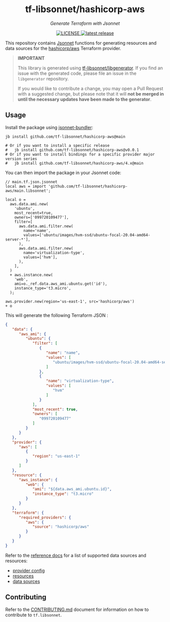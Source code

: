 <h1 align="center">tf-libsonnet/hashicorp-aws</h1>

<p align="center">
  <em>Generate Terraform with Jsonnet</em>
</p>

<p align="center">
  <a href="https://github.com/tf-libsonnet/hashicorp-aws/blob/main/LICENSE">
    <img alt="LICENSE" src="https://img.shields.io/github/license/tf-libsonnet/hashicorp-aws?style=for-the-badge">
  </a>
  <a href="https://github.com/tf-libsonnet/hashicorp-aws/releases/latest">
    <img alt="latest release" src="https://img.shields.io/github/v/release/tf-libsonnet/hashicorp-aws?style=for-the-badge">
  </a>
</p>

This repository contains [Jsonnet](https://jsonnet.org/) functions for generating resources and data sources for the
[hashicorp/aws](https://registry.terraform.io/providers/hashicorp/aws) Terraform provider.

> **IMPORTANT**
>
> This library is generated using [tf-libsonnet/libgenerator](https://github.com/tf-libsonnet/libgenerator). If you find
> an issue with the generated code, please file an issue in the `libgenerator` repository.
>
> If you would like to contribute a change, you may open a Pull Request with a suggested change, but please note that it
> will **not be merged in until the necessary updates have been made to the generator**.

## Usage

Install the package using [jsonnet-bundler](https://github.com/jsonnet-bundler/jsonnet-bundler):

```
jb install github.com/tf-libsonnet/hashicorp-aws@main

# Or if you want to install a specific release
#   jb install github.com/tf-libsonnet/hashicorp-aws@v0.0.1
# Or if you want to install bindings for a specific provider major version series
#   jb install github.com/tf-libsonnet/hashicorp-aws/4.x@main
```

You can then import the package in your Jsonnet code:

```jsonnet
// main.tf.json.jsonnet
local aws = import 'github.com/tf-libsonnet/hashicorp-aws/main.libsonnet';

local o =
  aws.data.ami.new(
    'ubuntu',
    most_recent=true,
    owners=['099720109477'],
    filter=[
      aws.data.ami.filter.new(
        name='name',
        values=['ubuntu/images/hvm-ssd/ubuntu-focal-20.04-amd64-server-*'],
      ),
      aws.data.ami.filter.new(
        name='virtualization-type',
        values=['hvm'],
      ),
    ],
  )
  + aws.instance.new(
    'web',
    ami=o._ref.data.aws_ami.ubuntu.get('id'),
    instance_type='t3.micro',
  );

aws.provider.new(region='us-east-1', src='hashicorp/aws')
+ o
```

This will generate the following Terraform JSON :

```json
{
   "data": {
      "aws_ami": {
         "ubuntu": {
            "filter": [
               {
                  "name": "name",
                  "values": [
                     "ubuntu/images/hvm-ssd/ubuntu-focal-20.04-amd64-server-*"
                  ]
               },
               {
                  "name": "virtualization-type",
                  "values": [
                     "hvm"
                  ]
               }
            ],
            "most_recent": true,
            "owners": [
               "099720109477"
            ]
         }
      }
   },
   "provider": {
      "aws": [
         {
            "region": "us-east-1"
         }
      ]
   },
   "resource": {
      "aws_instance": {
         "web": {
            "ami": "${data.aws_ami.ubuntu.id}",
            "instance_type": "t3.micro"
         }
      }
   },
   "terraform": {
      "required_providers": {
         "aws": {
            "source": "hashicorp/aws"
         }
      }
   }
}
```

Refer to the [reference docs](/docs/4.x/README.md) for a list of supported data sources and resources:

- [provider config](/docs/4.x/provider.md)
- [resources](/docs/4.x/README.md)
- [data sources](/docs/4.x/data/index.md)

## Contributing

Refer to the [CONTRIBUTING.md](/CONTRIBUTING.md) document for information on how to contribute to `tf.libsonnet`.
